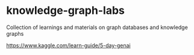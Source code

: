 # knowledge-graph-labs
Collection of learnings and materials on graph databases and knowledge graphs

https://www.kaggle.com/learn-guide/5-day-genai
